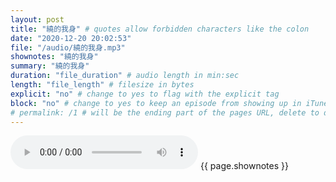 ```yaml
---
layout: post
title: "繞的我身" # quotes allow forbidden characters like the colon
date: "2020-12-20 20:02:53"
file: "/audio/繞的我身.mp3"
shownotes: "繞的我身"
summary: "繞的我身"
duration: "file_duration" # audio length in min:sec
length: "file_length" # filesize in bytes
explicit: "no" # change to yes to flag with the explicit tag
block: "no" # change to yes to keep an episode from showing up in iTunes
# permalink: /1 # will be the ending part of the pages URL, delete to default to the title
---
```


<audio controls>
<source src="{{site.url}}{{site.baseurl}}{{ page.file }}" type="audio/x-mp3">
Your browser does not support the audio element.
</audio>
{{ page.shownotes }}
